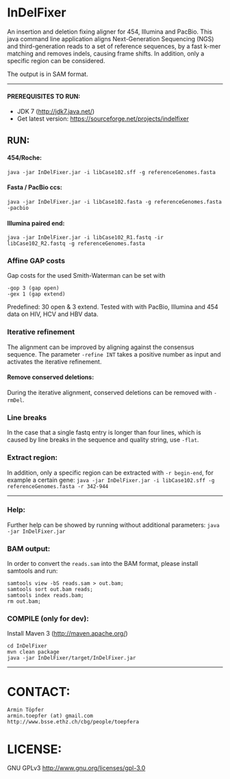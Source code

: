 # InDelFixer
An insertion and deletion fixing aligner for 454, Illumina and PacBio.
This java command line application aligns Next-Generation Sequencing (NGS) and third-generation reads
to a set of reference sequences, by a fast k-mer matching and removes indels, causing
frame shifts. In addition, only a specific region can be considered. 

The output is in SAM format.
- - -

#### PREREQUISITES TO RUN:
 - JDK 7 (http://jdk7.java.net/)
 - Get latest version: https://sourceforge.net/projects/indelfixer

## RUN:
#### 454/Roche:
`java -jar InDelFixer.jar -i libCase102.sff -g referenceGenomes.fasta`
 
#### Fasta / PacBio ccs:
`java -jar InDelFixer.jar -i libCase102.fasta -g referenceGenomes.fasta -pacbio`
 
#### Illumina paired end:
`java -jar InDelFixer.jar -i libCase102_R1.fastq -ir libCase102_R2.fastq -g referenceGenomes.fasta`

### Affine GAP costs
Gap costs for the used Smith-Waterman can be set with
```
-gop 3 (gap open)
-gex 1 (gap extend)
```
Predefined: 30 open & 3 extend. Tested with with PacBio, Illumina and 454 data on HIV, HCV and HBV data.

### Iterative refinement
The alignment can be improved by aligning against the consensus sequence. The parameter `-refine INT` takes a positive number as input and activates the iterative refinement.

#### Remove conserved deletions:
During the iterative alignment, conserved deletions can be removed with `-rmDel`.

### Line breaks
In the case that a single fastq entry is longer than four lines, which is caused by line breaks in the sequence and quality string, use `-flat`.

### Extract region:
In addition, only a specific region can be extracted with `-r begin-end`, for example a certain gene:
  `java -jar InDelFixer.jar -i libCase102.sff -g referenceGenomes.fasta -r 342-944`
* * *
### Help:
Further help can be showed by running without additional parameters:
    `java -jar InDelFixer.jar`

### BAM output:
In order to convert the `reads.sam` into the BAM format, please install samtools and run:

    samtools view -bS reads.sam > out.bam; 
    samtools sort out.bam reads; 
    samtools index reads.bam; 
    rm out.bam;

### COMPILE (only for dev):
Install Maven 3 (http://maven.apache.org/)

    cd InDelFixer
    mvn clean package
    java -jar InDelFixer/target/InDelFixer.jar
* * *
# CONTACT:
    Armin Töpfer
    armin.toepfer (at) gmail.com
    http://www.bsse.ethz.ch/cbg/people/toepfera

# LICENSE:
 GNU GPLv3 http://www.gnu.org/licenses/gpl-3.0
